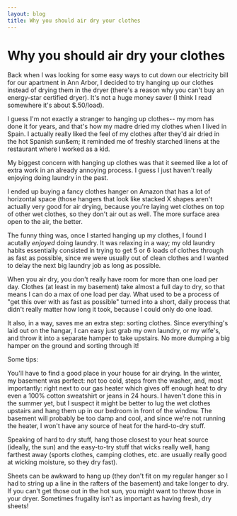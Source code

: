 ```yaml
---
layout: blog
title: Why you should air dry your clothes
---
```


# Why you should air dry your clothes

Back when I was looking for some easy ways to cut down our electricity
bill for our apartment in Ann Arbor,  I decided to try hanging up our
clothes instead of drying them in the dryer (there's a reason why you
can't buy an energy-star certified dryer). It's not a huge money saver
(I think I read somewhere it's about $.50/load).

I guess I'm not exactly a stranger to hanging up clothes-- my mom has
done it for years, and that's how my madre dried my clothes when I lived
in Spain. I actually really liked the feel of my clothes after they'd air dried in
the hot Spanish sun&em; it reminded me of freshly starched linens at the
restaurant where I worked as a kid.

My biggest concern with hanging up clothes was that it seemed like a lot of extra
work in an already annoying process. I guess I just haven't really
enjoying doing laundry in the past.

I ended up buying a fancy clothes hanger on Amazon that has a lot of
horizontal space (those hangers that look like stacked X shapes aren't
actually very good for air drying, because you're laying wet clothes on
top of other wet clothes, so they don't air out as well. The more
surface area open to the air, the better.

The funny thing was, once I started hanging up my clothes, I found I
acutally *enjoyed* doing laundry. It was relaxing in a way; my old
laundry habits essentially consisted in trying to get 5 or 6 loads of
clothes through as fast as possible, since we were usually out of clean clothes
and I wanted to delay the next big laundry job as long as possible.

When you air dry, you don't really have room for more than one load per
day. Clothes (at least in my basement) take almost a full day to dry, so
that means I can do a max of one load per day. What used to be a process
of "get this over with as fast as possible" turned into a short, daily
process that didn't really matter how long it took, because I could only
do one load.

It also, in a way, saves me an extra step: sorting clothes. Since
everything's laid out on the hangar, I can easy just grab my own
laundry, or my wife's, and throw it into a separate hamper to take
upstairs. No more dumping a big hamper on the ground and sorting through
it! 

Some tips:

You'll have to find a good place in your house for air drying. In the
winter, my basement was perfect: not too cold, steps from the washer,
and, most importantly: right next to our gas heater which gives off
enough heat to dry even a 100% cotton sweatshirt or jeans in 24 hours. I
haven't done this in the summer yet, but I suspect it might be better to
lug the wet clothes upstairs and hang them up in our bedroom in front of
the window. The basement will probably be too damp and cool, and since
we're not running the heater, I won't have any source of heat for the
hard-to-dry stuff.

Speaking of hard to dry stuff, hang those closest to your heat source
(ideally, the sun) and the easy-to-try stuff that wicks really well,
hang farthest away (sports clothes, camping clothes, etc. are usually
really good at wicking moisture, so they dry fast).

Sheets can be awkward to hang up (they don't fit on my regular hanger so
I had to string up a line in the rafters of the basement) and take
longer to dry. If you can't get those out in the hot sun, you might want
to throw those in your dryer. Sometimes frugality isn't as important as
having fresh, dry sheets!
